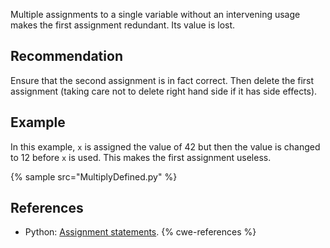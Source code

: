 Multiple assignments to a single variable without an intervening usage makes the first assignment redundant. Its value is lost.


## Recommendation
Ensure that the second assignment is in fact correct. Then delete the first assignment (taking care not to delete right hand side if it has side effects).


## Example
In this example, `x` is assigned the value of 42 but then the value is changed to 12 before `x` is used. This makes the first assignment useless.

{% sample src="MultiplyDefined.py" %}

## References
* Python: [Assignment statements](http://docs.python.org/reference/simple_stmts.html#assignment-statements).
{% cwe-references %}
